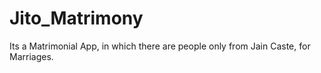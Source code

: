 # Jito_Matrimony
Its a Matrimonial App, in which there are people only from Jain Caste, for Marriages.
